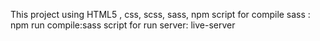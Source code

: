 This project using HTML5 , css, scss, sass, npm 
script for compile sass : npm run compile:sass
script for run server: live-server
